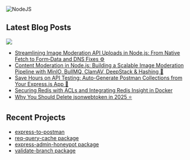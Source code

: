 ![NodeJS](https://img.shields.io/badge/node.js-6DA55F?style=for-the-badge&logo=node.js&logoColor=white)


## Latest Blog Posts
<a href="https://dev.to/silentwatcher_95"><img src="https://img.shields.io/badge/dev.to-0A0A0A?style=for-the-badge&logo=devdotto&logoColor=white"/></a>

<!-- BLOG-POST-LIST:START -->
- [Streamlining Image Moderation API Uploads in Node.js: From Native Fetch to Form‑Data and DNS Fixes ⚙](https://dev.to/silentwatcher_95/streamlining-image-moderation-api-uploads-in-nodejs-from-native-fetch-to-form-data-and-dns-fixes-3md6)
- [Content Moderation in Node.js: Building a Scalable Image Moderation Pipeline with MinIO, BullMQ, ClamAV, DeepStack &amp; Hashing 🧬](https://dev.to/silentwatcher_95/content-moderation-in-nodejs-building-a-scalable-image-moderation-pipeline-with-minio-bullmq-f53)
- [Save Hours on API Testing: Auto-Generate Postman Collections from Your Express.js App 🧪](https://dev.to/silentwatcher_95/save-hours-on-api-testing-auto-generate-postman-collections-from-your-expressjs-app-mbo)
- [Securing Redis with ACLs and Integrating Redis Insight in Docker](https://dev.to/silentwatcher_95/securing-redis-with-acls-and-integrating-redis-insight-in-docker-59c1)
- [Why You Should Delete jsonwebtoken in 2025 ⭐](https://dev.to/silentwatcher_95/why-you-should-delete-jsonwebtoken-in-2025-1o7n)
<!-- BLOG-POST-LIST:END -->

## Recent Projects
- [express-to-postman](https://www.npmjs.com/package/express-to-postman)
- [req-query-cache package](https://www.npmjs.com/package/req-query-cache)
- [express-admin-honeypot package](https://www.npmjs.com/package/express-admin-honeypot)
- [validate-branch package](https://www.npmjs.com/package/validate-branch)
